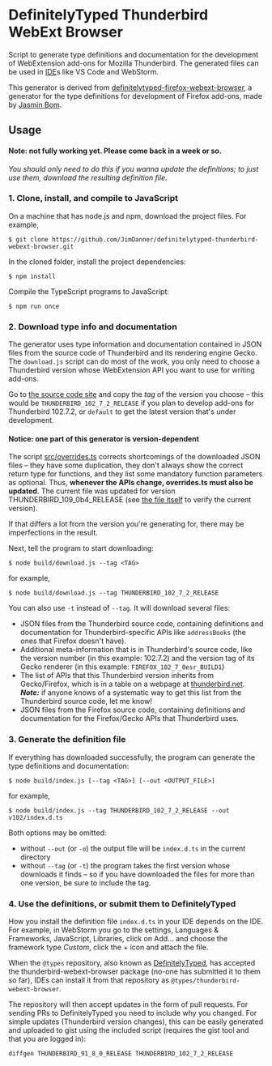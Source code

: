 # DefinitelyTyped Thunderbird WebExt Browser

Script to generate type definitions and documentation for the development of WebExtension add-ons for Mozilla Thunderbird. The generated files can be used in [IDE](## "integrated development environment")s like VS Code and WebStorm.

This generator is derived from [definitelytyped-firefox-webext-browser](https://github.com/jsmnbom/definitelytyped-firefox-webext-browser), a generator for the type definitions for development of Firefox add-ons, made by [Jasmin Bom](https://github.com/jsmnbom).

## Usage

#### Note: not fully working yet. Please come back in a week or so.

*You should only need to do this if you wanna update the definitions; to just use them, download the resulting definition file.*

### 1. Clone, install, and compile to JavaScript
On a machine that has node.js and npm, download the project files. For example,

```shell
$ git clone https://github.com/JimDanner/definitelytyped-thunderbird-webext-browser.git
```

In the cloned folder, install the project dependencies:

```shell
$ npm install
```

Compile the TypeScript programs to JavaScript:

```shell
$ npm run once
```

### 2. Download type info and documentation
The generator uses type information and documentation contained in JSON files from the source code of Thunderbird and its rendering engine Gecko. The `download.js` script can do most of the work, you only need to choose a Thunderbird version whose WebExtension API you want to use for writing add-ons.

Go to [the source code site](https://hg.mozilla.org/try-comm-central/tags) and copy the *tag* of the version you choose – this would be `THUNDERBIRD_102_7_2_RELEASE` if you plan to develop add-ons for Thunderbird 102.7.2, or `default` to get the latest version that's under development.

#### Notice: one part of this generator is version-dependent

The script [src/overrides.ts](https://github.com/JimDanner/definitelytyped-thunderbird-webext-browser/blob/master/src/overrides.ts) corrects shortcomings of the downloaded JSON files – they have some duplication, they don't always show the correct return type for functions, and they list some mandatory function parameters as optional. Thus, **whenever the APIs change, overrides.ts must also be updated**. The current file was updated for version THUNDERBIRD_109_0b4_RELEASE (see [the file itself](https://github.com/JimDanner/definitelytyped-thunderbird-webext-browser/blob/master/src/overrides.ts#L1) to verify the current version).

If that differs a lot from the version you're generating for, there may be imperfections in the result.

Next, tell the program to start downloading:

```shell
$ node build/download.js --tag <TAG>
```

for example,
```shell
$ node build/download.js --tag THUNDERBIRD_102_7_2_RELEASE
```

You can also use `-t` instead of `--tag`. It will download several files:

* JSON files from the Thunderbird source code, containing definitions and documentation for Thunderbird-specific APIs like `addressBooks` (the ones that Firefox doesn't have).
* Additional meta-information that is in Thunderbird's source code, like the version number (in this example: 102.7.2) and the version tag of its Gecko renderer (in this example: `FIREFOX_102_7_0esr_BUILD1`)
* The list of APIs that this Thunderbird version inherits from Gecko/Firefox, which is in a table on a webpage at [thunderbird.net](https://webextension-api.thunderbird.net/en/102/#firefox-webextension-apis-supported-by-thunderbird). ***Note:*** if anyone knows of a systematic way to get this list from the Thunderbird source code, let me know!
* JSON files from the Firefox source code, containing definitions and documentation for the Firefox/Gecko APIs that Thunderbird uses.

### 3. Generate the definition file
If everything has downloaded successfully, the program can generate the type definitions and documentation:

```shell
$ node build/index.js [--tag <TAG>] [--out <OUTPUT_FILE>]
```

for example,

```shell
$ node build/index.js --tag THUNDERBIRD_102_7_2_RELEASE --out v102/index.d.ts
```

Both options may be omitted:

* without `--out` (or `-o`) the output file will be `index.d.ts` in the current directory
* without `--tag` (or `-t`) the program takes the first version whose downloads it finds – so if you have downloaded the files for more than one version, be sure to include the tag.

### 4. Use the definitions, or submit them to DefinitelyTyped
How you install the definition file `index.d.ts` in your IDE depends on the IDE. For example, in WebStorm you go to the settings, Languages & Frameworks, JavaScript, Libraries, click on Add... and choose the framework type *Custom*, click the + icon and attach the file.

When the `@types` repository, also known as [DefinitelyTyped](https://github.com/DefinitelyTyped/DefinitelyTyped), has accepted the thunderbird-webext-browser package (no-one has submitted it to them so far), IDEs can install it from that repository as `@types/thunderbird-webext-browser`.

The repository will then accept updates in the form of pull requests. For sending PRs to DefinitelyTyped you need to include why you changed. For simple updates (Thunderbird version changes), this can be easily generated and uploaded to gist using the included script (requires the gist tool and that you are logged in):

```shell
diffgen THUNDERBIRD_91_8_0_RELEASE THUNDERBIRD_102_7_2_RELEASE
```
